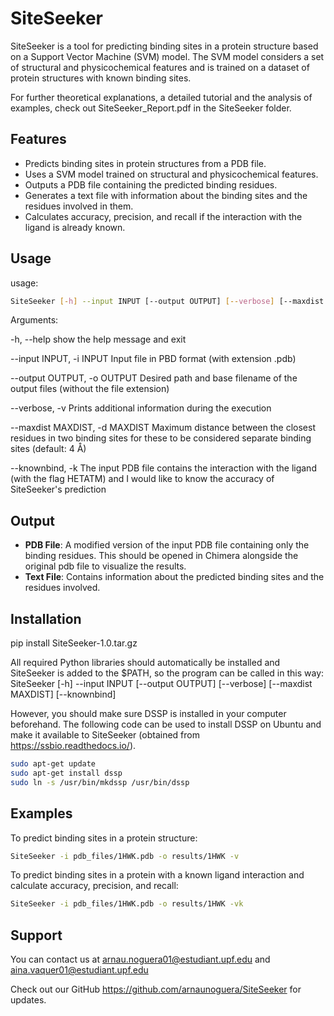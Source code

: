# SiteSeeker

SiteSeeker is a tool for predicting binding sites in a protein structure based on a Support Vector Machine (SVM) model.
The SVM model considers a set of structural and physicochemical features and is trained on a dataset of protein structures with known binding sites.

For further theoretical explanations, a detailed tutorial and the analysis of examples, check out SiteSeeker_Report.pdf in the SiteSeeker folder. 

## Features

- Predicts binding sites in protein structures from a PDB file.
- Uses a SVM model trained on structural and physicochemical features.
- Outputs a PDB file containing the predicted binding residues.
- Generates a text file with information about the binding sites and the residues involved in them.
- Calculates accuracy, precision, and recall if the interaction with the ligand is already known.

## Usage
usage: 
```bash
SiteSeeker [-h] --input INPUT [--output OUTPUT] [--verbose] [--maxdist MAXDIST] [--knownbind]
```

Arguments:

  -h, --help            show the help message and exit

  --input INPUT, -i INPUT
                        Input file in PBD format (with extension .pdb)

  --output OUTPUT, -o OUTPUT
                        Desired path and base filename of the output files (without the file extension)

  --verbose, -v         Prints additional information during the execution

  --maxdist MAXDIST, -d MAXDIST
                        Maximum distance between the closest residues in two binding sites for these to be considered
                        separate binding sites (default: 4 Å)

  --knownbind, -k       The input PDB file contains the interaction with the ligand (with the flag HETATM) and I would
                        like to know the accuracy of SiteSeeker's prediction

## Output

- **PDB File**: A modified version of the input PDB file containing only the binding residues. This should be opened in Chimera alongside the original pdb file to visualize the results.
- **Text File**: Contains information about the predicted binding sites and the residues involved.

## Installation

pip install SiteSeeker-1.0.tar.gz

All required Python libraries should automatically be installed and SiteSeeker is added to the $PATH, so the program can be called in this way:
SiteSeeker [-h] --input INPUT [--output OUTPUT] [--verbose] [--maxdist MAXDIST] [--knownbind]

However, you should make sure DSSP is installed in your computer beforehand. The following code can be used to install DSSP on Ubuntu and make it available to SiteSeeker (obtained from https://ssbio.readthedocs.io/).

```bash
sudo apt-get update
sudo apt-get install dssp
sudo ln -s /usr/bin/mkdssp /usr/bin/dssp
```

## Examples

To predict binding sites in a protein structure:

```bash
SiteSeeker -i pdb_files/1HWK.pdb -o results/1HWK -v
```

To predict binding sites in a protein with a known ligand interaction and calculate accuracy, precision, and recall:

```bash
SiteSeeker -i pdb_files/1HWK.pdb -o results/1HWK -vk
```

## Support

You can contact us at arnau.noguera01@estudiant.upf.edu and aina.vaquer01@estudiant.upf.edu 

Check out our GitHub https://github.com/arnaunoguera/SiteSeeker for updates.